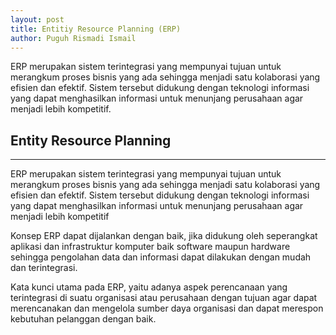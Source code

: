 ```yaml
---
layout: post
title: Entitiy Resource Planning (ERP)
author: Puguh Rismadi Ismail
---
```


ERP merupakan sistem terintegrasi yang mempunyai tujuan untuk merangkum proses bisnis yang ada sehingga menjadi satu kolaborasi yang efisien dan efektif. Sistem tersebut didukung dengan teknologi informasi yang dapat menghasilkan informasi untuk menunjang perusahaan agar menjadi lebih kompetitif.


## Entity Resource Planning
-----

ERP merupakan sistem terintegrasi yang mempunyai tujuan untuk merangkum proses bisnis yang ada sehingga menjadi satu kolaborasi yang efisien dan efektif. Sistem tersebut didukung dengan teknologi informasi yang dapat menghasilkan informasi untuk menunjang perusahaan agar menjadi lebih kompetitif

Konsep ERP dapat dijalankan dengan baik, jika didukung oleh seperangkat aplikasi dan infrastruktur komputer baik software maupun hardware sehingga pengolahan data dan informasi dapat dilakukan dengan mudah dan terintegrasi.

Kata kunci utama pada ERP, yaitu adanya aspek perencanaan yang terintegrasi di suatu organisasi atau perusahaan dengan tujuan agar dapat merencanakan dan mengelola sumber daya organisasi dan dapat merespon kebutuhan pelanggan dengan baik.
